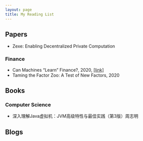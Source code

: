 ```yaml
---
layout: page
title: My Reading List
---
```


## Papers

- Zexe: Enabling Decentralized Private Computation

### Finance

- Can Machines “Learn” Finance?, 2020, [[link]](https://papers.ssrn.com/sol3/papers.cfm?abstract_id=3624052)
- Taming the Factor Zoo: A Test of New Factors, 2020

## Books

### Computer Science

- 深入理解Java虚拟机：JVM高级特性与最佳实践（第3版）周志明

## Blogs
